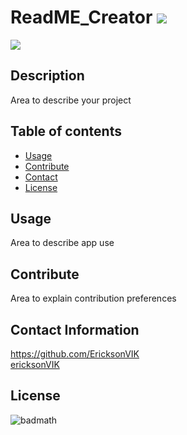 
  # ReadME_Creator ![](https://img.shields.io/github/languages/count/EricksonVIK/ReadME_Creator)

  ![](https://img.shields.io/github/languages/top/EricksonVIK/ReadME_Creator)

  ## Description 
  Area to describe your project

  ## Table of contents
  - [Usage](#usage)
  - [Contribute](#contribute)
  - [Contact](#contact)
  - [License](#license)

  ## Usage
  Area to describe app use

  ## Contribute
  Area to explain contribution preferences

  ## Contact Information
  https://github.com/EricksonVIK </br>
  [ericksonVIK](mailto:ericksonVIK) </br>
  

  ## License
  ![badmath](https://img.shields.io/github/license/EricksonVIK/ReadME_Creator)

